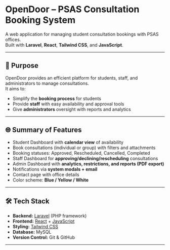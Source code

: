 # OpenDoor – PSAS Consultation Booking System

A web application for managing student consultation bookings with PSAS offices.  
Built with **Laravel**, **React**, **Tailwind CSS**, and **JavaScript**.

---

## 🎯 Purpose
OpenDoor provides an efficient platform for students, staff, and administrators to manage consultations.  
It aims to:
- Simplify the **booking process** for students  
- Provide **staff** with easy availability and approval tools  
- Give **administrators** oversight with reports and analytics  

---

## 🌐 Summary of Features
- Student Dashboard with **calendar view** of availability  
- Book consultations (individual or group) with filters and attachments  
- Booking statuses: Approved, Rescheduled, Cancelled, Completed  
- Staff Dashboard for **approving/declining/rescheduling** consultations  
- Admin Dashboard with **analytics, restrictions, and reports (PDF export)**  
- Notifications via **system modals + email**  
- Contact page with office details  
- Color scheme: **Blue / Yellow / White**

---

## 🛠️ Tech Stack
- **Backend:** [Laravel](https://laravel.com/) (PHP framework)  
- **Frontend:** [React](https://react.dev/) + [JavaScript](https://developer.mozilla.org/en-US/docs/Web/JavaScript)  
- **Styling:** [Tailwind CSS](https://tailwindcss.com/)  
- **Database:** MySQL  
- **Version Control:** Git & GitHub  

---


